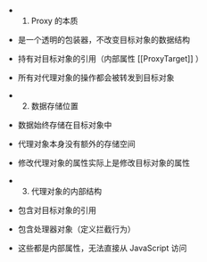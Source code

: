 - 1.  Proxy 的本质

- 是一个透明的包装器，不改变目标对象的数据结构
- 持有对目标对象的引用（内部属性 [[ProxyTarget]] ）
- 所有对代理对象的操作都会被转发到目标对象
- 2.  数据存储位置

- 数据始终存储在目标对象中
- 代理对象本身没有额外的存储空间
- 修改代理对象的属性实际上是修改目标对象的属性
- 3.  代理对象的内部结构

- 包含对目标对象的引用
- 包含处理器对象（定义拦截行为）
- 这些都是内部属性，无法直接从 JavaScript 访问
